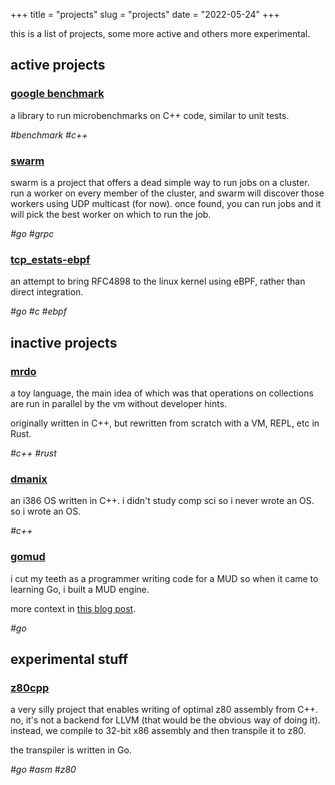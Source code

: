 +++
title = "projects"
slug = "projects"
date = "2022-05-24"
+++

this is a list of projects, some more active and others more experimental.

## active projects

### [google benchmark](https://github.com/google/benchmark)

a library to run microbenchmarks on C++ code, similar to unit tests.

_#benchmark #c++_

### [swarm](https://github.com/dmah42/swarm)

swarm is a project that offers a dead simple way to run jobs on a cluster.  run
a worker on every member of the cluster, and swarm will discover those workers
using UDP multicast (for now).  once found, you can run jobs and it will pick
the best worker on which to run the job.

_#go #grpc_

### [tcp\_estats-ebpf](https://github.com/dmah42/tcp\_estats-ebp)

an attempt to bring RFC4898 to the linux kernel using eBPF, rather than direct
integration.

_#go #c #ebpf_

## inactive projects

### [mrdo](https://github.com/dmah42/mrdo)

a toy language, the main idea of which was that operations on collections are
run in parallel by the vm without developer hints.

originally written in C++, but rewritten from scratch with a VM, REPL, etc in
Rust.

_#c++ #rust_

### [dmanix](https://github.com/dmah42/dmanix)

an i386 OS written in C++.  i didn't study comp sci so i never wrote an OS.  so
i wrote an OS.

_#c++_

### [gomud](https://github.com/dmah42/gomud)

i cut my teeth as a programmer writing code for a MUD so when it came to
learning Go, i built a MUD engine.

more context in [this blog post](/blog/gomud).

_#go_

## experimental stuff

### [z80cpp](https://github.com/dmah42/z80cpp)

a very silly project that enables writing of optimal z80 assembly from C++.  no,
it's not a backend for LLVM (that would be the obvious way of doing it).
instead, we compile to 32-bit x86 assembly and then transpile it to z80.

the transpiler is written in Go.

_#go #asm #z80_


